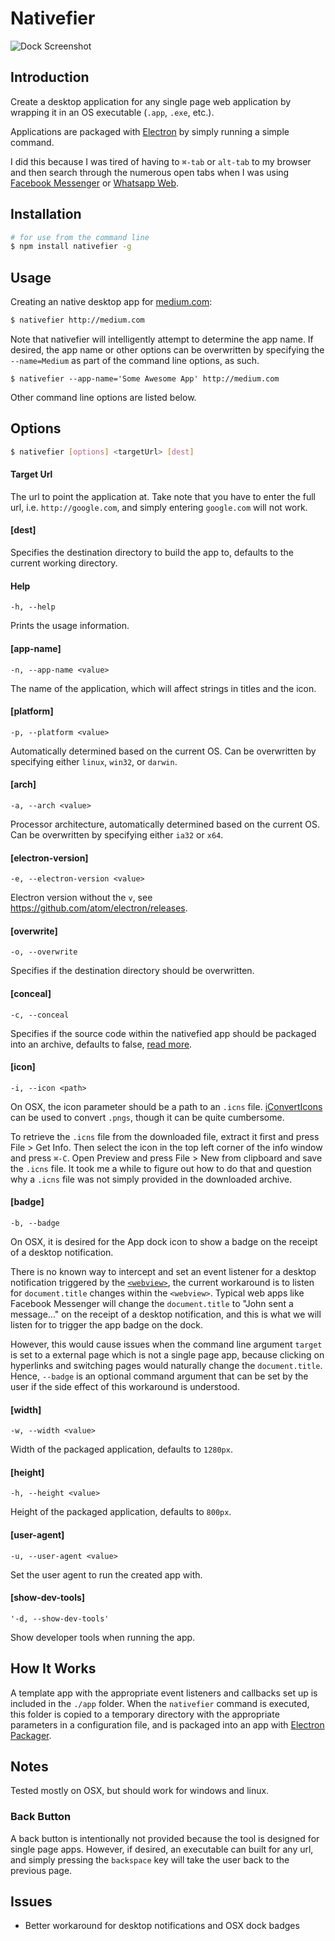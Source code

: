 # Nativefier

![Dock Screenshot](https://raw.githubusercontent.com/jiahaog/nativefier/master/screenshots/Dock%20Screenshot.png)

## Introduction
Create a desktop application for any single page web application by wrapping it in an OS executable (`.app`, `.exe`, etc.).

Applications are packaged with [Electron](http://electron.atom.io) by simply running a simple command.

I did this because I was tired of having to `⌘-tab` or `alt-tab` to my browser and then search through the numerous open tabs when I was using [Facebook Messenger](http://messenger.com) or [Whatsapp Web](http://web.whatsapp.com).

## Installation

```bash
# for use from the command line
$ npm install nativefier -g
```

## Usage

Creating an native desktop app for [medium.com](medium.com):

```bash
$ nativefier http://medium.com
```

Note that nativefier will intelligently attempt to determine the app name. If desired, the app name or other options can be overwritten by specifying the `--name=Medium` as part of the command line options, as such.

```
$ nativefier --app-name='Some Awesome App' http://medium.com
```

Other command line options are listed below.

## Options
```bash
$ nativefier [options] <targetUrl> [dest]
```

#### Target Url

The url to point the application at. Take note that you have to enter the full url, i.e. `http://google.com`, and simply entering `google.com` will not work.

#### [dest]

Specifies the destination directory to build the app to, defaults to the current working directory.

#### Help

```
-h, --help
```

Prints the usage information.

#### [app-name]

```
-n, --app-name <value>
```

The name of the application, which will affect strings in titles and the icon.

#### [platform]

```
-p, --platform <value>
```
Automatically determined based on the current OS. Can be overwritten by specifying either `linux`, `win32`, or `darwin`.

#### [arch]

```
-a, --arch <value>
```

Processor architecture, automatically determined based on the current OS. Can be overwritten by specifying either `ia32` or `x64`.

#### [electron-version]

```
-e, --electron-version <value>
```

Electron version without the `v`, see https://github.com/atom/electron/releases.


#### [overwrite]

```
-o, --overwrite
```

Specifies if the destination directory should be overwritten.

#### [conceal]

```
-c, --conceal
```

Specifies if the source code within the nativefied app should be packaged into an archive, defaults to false, [read more](http://electron.atom.io/docs/v0.36.0/tutorial/application-packaging/).

#### [icon]

```
-i, --icon <path>
```

On OSX, the icon parameter should be a path to an `.icns` file. [iConvertIcons](https://iconverticons.com/online/) can be used to convert `.pngs`, though it can be quite cumbersome.

To retrieve the `.icns` file from the downloaded file, extract it first and press File > Get Info. Then select the icon in the top left corner of the info window and press `⌘-C`. Open Preview and press File > New from clipboard and save the `.icns` file. It took me a while to figure out how to do that and question why a `.icns` file was not simply provided in the downloaded archive.

#### [badge]

```
-b, --badge
```

On OSX, it is desired for the App dock icon to show a badge on the receipt of a desktop notification.

There is no known way to intercept and set an event listener for a desktop notification triggered by the [`<webview>`](https://github.com/atom/electron/blob/master/docs/api/web-view-tag.md), the current workaround is to listen for `document.title` changes within the `<webview>`. Typical web apps like Facebook Messenger will change the `document.title` to "John sent a message..." on the receipt of a desktop notification, and this is what we will listen for to trigger the app badge on the dock.

However, this would cause issues when the command line argument `target` is set to a external page which is not a single page app, because clicking on hyperlinks and switching pages would naturally change the `document.title`. Hence, `--badge` is an optional command argument that can be set by the user if the side effect of this workaround is understood.

#### [width]

```
-w, --width <value>
```

Width of the packaged application, defaults to `1280px`.

#### [height]

```
-h, --height <value>
```

Height of the packaged application, defaults to `800px`.

#### [user-agent]

```
-u, --user-agent <value>
```

Set the user agent to run the created app with.

#### [show-dev-tools]

```
'-d, --show-dev-tools'
```

Show developer tools when running the app.

## How It Works

A template app with the appropriate event listeners and callbacks set up is included in the `./app` folder. When the `nativefier` command is executed, this folder is copied to a temporary directory with the appropriate parameters in a configuration file, and is packaged into an app with [Electron Packager](https://github.com/maxogden/electron-packager).

## Notes

Tested mostly on OSX, but should work for windows and linux.

### Back Button
A back button is intentionally not provided because the tool is designed for single page apps. However, if desired, an executable can built for any url, and simply pressing the `backspace` key will take the user back to the previous page.

## Issues

- Better workaround for desktop notifications and OSX dock badges
